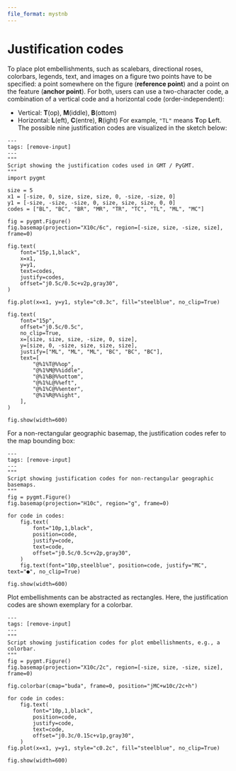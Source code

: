 ```yaml
---
file_format: mystnb
---
```


# Justification codes

To place plot embellishments, such as scalebars, directional roses, colorbars,
legends, text, and images on a figure two points have to be specified: a point
somewhere on the figure (**reference point**) and a point on the feature (**anchor
point**). For both, users can use a two-character code, a combination of a vertical
code and a horizontal code (order-independent):

- Vertical: **T**\(op), **M**\(iddle), **B**\(ottom)
- Horizontal: **L**\(eft), **C**\(entre), **R**\(ight)
For example, `"TL"` means **T**op **L**eft.
The possible nine justification codes are visualized in the sketch below:

```{code-cell}
---
tags: [remove-input]
---
"""
Script showing the justification codes used in GMT / PyGMT.
"""
import pygmt

size = 5
x1 = [-size, 0, size, size, size, 0, -size, -size, 0]
y1 = [-size, -size, -size, 0, size, size, size, 0, 0]
codes = ["BL", "BC", "BR", "MR", "TR", "TC", "TL", "ML", "MC"]

fig = pygmt.Figure()
fig.basemap(projection="X10c/6c", region=[-size, size, -size, size], frame=0)

fig.text(
    font="15p,1,black",
    x=x1,
    y=y1,
    text=codes,
    justify=codes,
    offset="j0.5c/0.5c+v2p,gray30",
)

fig.plot(x=x1, y=y1, style="c0.3c", fill="steelblue", no_clip=True)

fig.text(
    font="15p",
    offset="j0.5c/0.5c",
    no_clip=True,
    x=[size, size, size, -size, 0, size],
    y=[size, 0, -size, size, size, size],
    justify=["ML", "ML", "ML", "BC", "BC", "BC"],
    text=[
        "@%1%T@%%op",
        "@%1%M@%%iddle",
        "@%1%B@%%ottom",
        "@%1%L@%%eft",
        "@%1%C@%%enter",
        "@%1%R@%%ight",
    ],
)

fig.show(width=600)
```

For a non-rectangular geographic basemap, the justification codes refer to the map
bounding box:

```{code-cell}
---
tags: [remove-input]
---
"""
Script showing justification codes for non-rectangular geographic basemaps.
"""
fig = pygmt.Figure()
fig.basemap(projection="H10c", region="g", frame=0)

for code in codes:
    fig.text(
        font="10p,1,black",
        position=code,
        justify=code,
        text=code,
        offset="j0.5c/0.5c+v2p,gray30",
    )
    fig.text(font="10p,steelblue", position=code, justify="MC", text="●", no_clip=True)

fig.show(width=600)
```


Plot embellishments can be abstracted as rectangles. Here, the justification codes are
shown exemplary for a colorbar.

```{code-cell}
---
tags: [remove-input]
---
"""
Script showing justification codes for plot embellishments, e.g., a colorbar.
"""
fig = pygmt.Figure()
fig.basemap(projection="X10c/2c", region=[-size, size, -size, size], frame=0)

fig.colorbar(cmap="buda", frame=0, position="jMC+w10c/2c+h")

for code in codes:
    fig.text(
        font="10p,1,black",
        position=code,
        justify=code,
        text=code,
        offset="j0.3c/0.15c+v1p,gray30",
    )
fig.plot(x=x1, y=y1, style="c0.2c", fill="steelblue", no_clip=True)

fig.show(width=600)
```
